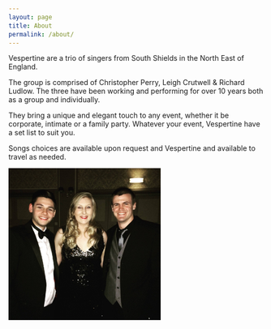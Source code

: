 ```yaml
---
layout: page
title: About
permalink: /about/
---
```


Vespertine are a trio of singers from South Shields in the North East of England.

The group is comprised of Christopher Perry, Leigh Crutwell & Richard Ludlow. The three have been working and performing for over 10 years both as a group and individually.

They bring a unique and elegant touch to any event, whether it be corporate, intimate or a family party. Whatever your event, Vespertine have a set list to suit you.

Songs choices are available upon request and Vespertine and available to travel as needed.

<img class='center-block' style='max-width:300px' src='/img/trio.jpg'>